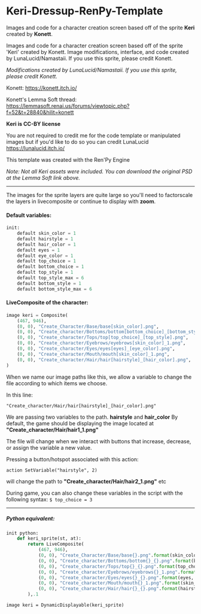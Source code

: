 # Keri-Dressup-RenPy-Template

Images and code for a character creation screen based off of the sprite **Keri** created by **Konett**.

Images and code for a character creation screen based off of the sprite 'Keri' created by Konett. Image modifications, interface, and code created by LunaLucid/Namastaii. If you use this sprite, please credit Konett.

_Modifications created by LunaLucid/Namastaii. If you use this sprite, please credit Konett._

Konett: https://konett.itch.io/

Konett's Lemma Soft thread: https://lemmasoft.renai.us/forums/viewtopic.php?f=52&t=28840&hilit=konett


**Keri is CC-BY license**

You are not required to credit me for the code template or manipulated images but if you'd like to do so you can credit LunaLucid https://lunalucid.itch.io/

This template was created with the Ren'Py Engine

_Note: Not all Keri assets were included. You can download the original PSD at the Lemma Soft link above._
___

The images for the sprite layers are quite large so you'll need to factorscale the layers in livecomposite or continue to display with **zoom**.

#### Default variables:
```python
init:
    default skin_color = 1
    default hairstyle = 1
    default hair_color = 1
    default eyes = 1
    default eye_color = 1
    default top_choice = 1
    default bottom_choice = 1
    default top_style = 1
    default top_style_max = 6
    default bottom_style = 1
    default bottom_style_max = 6
```

#### LiveComposite of the character:

```python
image keri = Composite(
    (467, 946),
    (0, 0), "Create_Character/Base/base[skin_color].png",
    (0, 0), "Create_character/Bottoms/bottom[bottom_choice]_[bottom_style].png",
    (0, 0), "Create_character/Tops/top[top_choice]_[top_style].png",
    (0, 0), "Create_character/Eyebrows/eyebrows[skin_color]_1.png",
    (0, 0), "Create_character/Eyes/eyes[eyes]_[eye_color].png",
    (0, 0), "Create_character/Mouth/mouth[skin_color]_1.png",
    (0, 0), "Create_character/Hair/hair[hairstyle]_[hair_color].png",
)
```

When we name our image paths like this, we allow a variable to change the file according to which items we choose.

In this line:

`"Create_character/Hair/hair[hairstyle]_[hair_color].png"`

We are passing two variables to the path. **hairstyle** and **hair_color**
By default, the game should be displaying the image located at **"Create_character/Hair/hair1_1.png"**

The file will change when we interact with buttons that increase, decrease, or assign the variable a new value.

Pressing a button/hotspot associated with this action:

`action SetVariable("hairstyle", 2)`

will change the path to **"Create_character/Hair/hair2_1.png"** etc

During game, you can also change these variables in the script with the following syntax:
`$ top_choice = 3`
___
##### Python equivalent:
```python
init python:
    def keri_sprite(st, at):
        return LiveComposite(
            (467, 946),
            (0, 0), "Create_Character/Base/base{}.png".format(skin_color),
            (0, 0), "Create_character/Bottoms/bottom{}_{}.png".format(bottom_choice, bottom_style),
            (0, 0), "Create_character/Tops/top{}_{}.png".format(top_choice, top_style),
            (0, 0), "Create_character/Eyebrows/eyebrows{}_1.png".format(skin_color),
            (0, 0), "Create_character/Eyes/eyes{}_{}.png".format(eyes, eye_color),
            (0, 0), "Create_character/Mouth/mouth{}_1.png".format(skin_color),
            (0, 0), "Create_character/Hair/hair{}_{}.png".format(hairstyle, hair_color),
        ),.1
```
`image keri = DynamicDisplayable(keri_sprite)`
